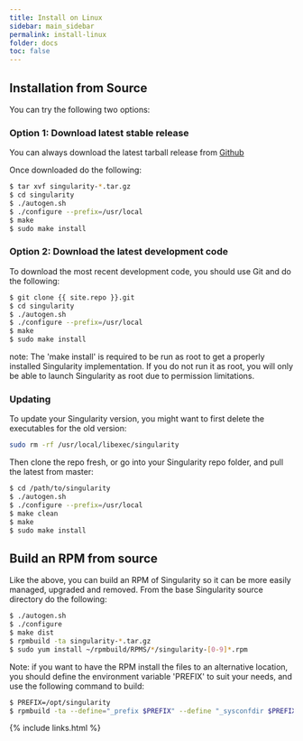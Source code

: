 ```yaml
---
title: Install on Linux
sidebar: main_sidebar
permalink: install-linux
folder: docs
toc: false
---
```


## Installation from Source

You can try the following two options:

### Option 1: Download latest stable release
You can always download the latest tarball release from <a href="{{ site.repo }}/releases" target="_blank">Github</a>

Once downloaded do the following:

```bash
$ tar xvf singularity-*.tar.gz
$ cd singularity
$ ./autogen.sh
$ ./configure --prefix=/usr/local
$ make
$ sudo make install
```

### Option 2: Download the latest development code
To download the most recent development code, you should use Git and do the following:

```bash
$ git clone {{ site.repo }}.git
$ cd singularity
$ ./autogen.sh
$ ./configure --prefix=/usr/local
$ make
$ sudo make install
```

note: The 'make install' is required to be run as root to get a properly installed Singularity implementation. If you do not run it as root, you will only be able to launch Singularity as root due to permission limitations.

### Updating

To update your Singularity version, you might want to first delete the executables for the old version:

```bash
sudo rm -rf /usr/local/libexec/singularity
```
Then clone the repo fresh, or go into your Singularity repo folder, and pull the latest from master:

```bash
$ cd /path/to/singularity
$ ./autogen.sh
$ ./configure --prefix=/usr/local
$ make clean
$ make
$ sudo make install
```

## Build an RPM from source
Like the above, you can build an RPM of Singularity so it can be more easily managed, upgraded and removed. From the base Singularity source directory do the following:

```bash
$ ./autogen.sh
$ ./configure
$ make dist
$ rpmbuild -ta singularity-*.tar.gz
$ sudo yum install ~/rpmbuild/RPMS/*/singularity-[0-9]*.rpm
```

Note: if you want to have the RPM install the files to an alternative location, you should define the environment variable 'PREFIX' to suit your needs, and use the following command to build:

```bash
$ PREFIX=/opt/singularity
$ rpmbuild -ta --define="_prefix $PREFIX" --define "_sysconfdir $PREFIX/etc" --define "_defaultdocdir $PREFIX/share" singularity-*.tar.gz
```

{% include links.html %}
